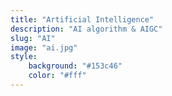 ```yaml
---
title: "Artificial Intelligence"
description: "AI algorithm & AIGC"
slug: "AI"
image: "ai.jpg"
style:
    background: "#153c46"
    color: "#fff"
---
```


